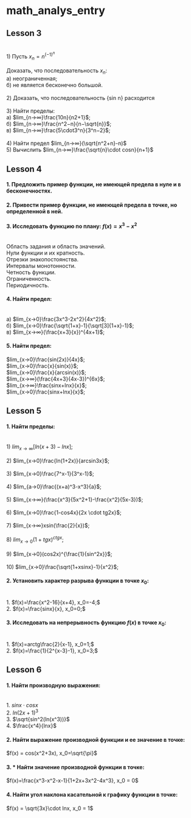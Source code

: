 # math_analys_entry
## Lesson 3
<br>1) Пусть $x_{n} = n^{(−1)^{n}}$
<br><br>Доказать, что последовательность $x_{n}$: 
<br>а) неограниченная;
<br>б) не является бесконечно большой.
<br><br>2) Доказать, что последовательность {sin n} расходится
<br><br>3) Найти пределы:
<br>а) $lim_{n→∞}\frac{10n}{n2+1}$; 
<br>б) $lim_{n→∞}\frac{n^2−n}{n−\sqrt{n}}$; 
<br>в) $lim_{n→∞}\frac{5\cdot3^n}{3^n−2}$; 
<br><br>4) Найти предел $lim_{n→∞}(\sqrt{n^2+n}-n)$
<br>5) Вычислить $lim_{n→∞}\frac{\sqrt{n}\cdot cosn}{n+1}$

## Lesson 4

#### 1. Предложить пример функции, не имеющей предела в нуле и в бесконечностях.
#### 2. Привести пример функции, не имеющей предела в точке, но определенной в ней.
#### 3. Исследовать функцию  по плану: $f(x)=x^3-x^2$
<br>Область задания и область значений.
<br>Нули функции и их кратность.
<br>Отрезки знакопостоянства.
<br>Интервалы монотонности.
<br>Четность функции.
<br>Ограниченность.
<br>Периодичность.

#### 4. Найти предел:

<br>а) $lim_{x→0}\frac{3x^3-2x^2}{4x^2}$; 
<br>б) $lim_{x→0}\frac{\sqrt{1+x}-1}{\sqrt[3]{1+x}-1}$; 
<br>в) $lim_{x→∞}(\frac{x+3}{x})^{4x+1}$;

#### 5. Найти предел:

$lim_{x→0}\frac{sin(2x)}{4x}$;
<br>$lim_{x→0}\frac{x}{sin(x)}$;
<br>$lim_{x→0}\frac{x}{arcsin(x)}$;
<br>$lim_{x→∞}(\frac{4x+3}{4x-3})^{6x}$;
<br>$lim_{x→∞}\frac{sinx+lnx}{x}$;
<br>$lim_{x→0}\frac{sinx+lnx}{x}$;

## Lesson 5

#### 1. Найти пределы:
<br>1) $lim_{x→∞}[ln(x+3)-lnx]$; 
<br><br>2) $lim_{x→0}\frac{ln(1+2x)}{arcsin3x}$;
<br><br>3) $lim_{x→0}\frac{7^x-1}{3^x-1}$;
<br><br>4) $lim_{a→0}\frac{(x+a)^3-x^3}{a}$;
<br><br>5) $lim_{x→∞}(\frac{x^3}{5x^2+1}-\frac{x^2}{5x-3})$;
<br><br>6) $lim_{x→0}\frac{1-cos4x}{2x \cdot tg2x}$;
<br><br>7) $lim_{x→∞}xsin(\frac{2}{x})$;
<br><br>8) $lim_{x→0}(1+tgx)^{ctgx}$;
<br><br>9) $lim_{x→0}(cos2x)^{\frac{1}{sin^2x}}$; 
<br><br>10) $lim_{x→0}\frac{\sqrt{1+xsinx}-1}{x^2}$; 

#### 2. Установить характер разрыва функции в точке $x_0$:

<br>1. $f(x)=\frac{x^2-16}{x+4}, x_0=-4;$
<br>2. $f(x)=\frac{sinx}{x}, x_0=0;$

#### 3. Исследовать на непрерывность функцию $f(x)$ в точке $x_0$:
<br>1. $f(x)=arctg\frac{2}{x-1}, x_0=1;$
<br>2. $f(x)=\frac{1}{2^{x-3}-1}, x_0=3;$

## Lesson 6

#### 1. Найти производную выражения:

<br>1. $sinx \cdot cosx$
<br>2. $ln(2x+1)^3$
<br>3. $\sqrt{sin^2(ln(x^3))}$
<br>4. $\frac{x^4}{lnx}$

#### 2. Найти выражение производной функции и ее значение в точке:

$f(x) = cos(x^2+3x), x_0=\sqrt{\pi}$

#### 3. * Найти значение производной функции в точке:

$f(x)=\frac{x^3-x^2-x-1}{1+2x+3x^2-4x^3}, x_0 = 0$

#### 4. Найти угол наклона касательной к графику функции в точке:

$f(x) = \sqrt{3x}\cdot lnx, x_0 = 1$
